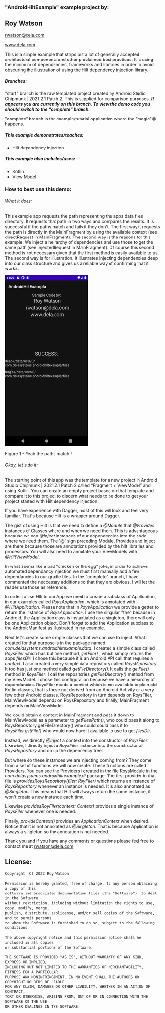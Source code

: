 ### "AndroidHiltExample" example project by:

##       Roy Watson

rwatson@dela.com

www.dela.com

This is a simple example that strips out a lot of generally accepted architectural components and other proclaimed best practices. It is using the minimum of dependencies, frameworks and libraries in order to avoid obscuring the illustration of using the Hilt dependency injection library. 

##### Branches:

"start" branch is the raw templated project created by Android Studio Chipmunk | 2021.2.1 Patch 2. This is supplied for comparison purposes. ***It appears you are currently on this branch. To view the demo code you should switch to the "complete" branch.***

"complete" branch is the example/tutorial application where the "magic"😀 happens. 

##### This example demonstrates/teaches:

- Hilt dependency injection

##### This example also includes/uses:

- Kotlin
- View Model

### How to best use this demo:

###### What it does:

This example app requests the path representing the apps data files directory. It requests that path in two ways and compares the results. It is successful if the paths match and fails it they don't. The first way it requests the path is directly in the MainFragment by using the available context (see directRequest in MainFragment). The second way is the reasons for this example. We inject a heirarchy of dependencies and use those to get the same path (see injectedRequest in MainFragment). Of course this second method is not necessary given that the first method is easily available to us. The second way is for illustration. It illustrates injecting dependencies deep into our class structure and gives us a reliable way of confirming that it works.

![](./Screenshot_1663039673.png)

Figure 1 - Yeah the paths match !

###### Okay, let's do it:

The starting point of this app was the template for a new project in Android Studio Chipmunk | 2021.2.1 Patch 2 called “Fragment + ViewModel” and using Kotlin. You can create an empty project based on that template and compare it to this project to discern what needs to be done to get your project started with Hilt dependency injection. 

If you have experience with Dagger, most of this will look and feel very familiar. That's because Hilt is a wrapper around Dagger.

The gist of using Hilt is that we need to define a *@Module* that *@Provides* instances of Classes where and when we need them. This is advantageous because we can *@Inject* instances of our dependencies into the code where we need them. The '@' sign preceding Module, Provides and Inject are there because those are annotations provided by the hilt libraries and processors. You will also need to annotate your ViewModels with *@HiltViewModel*.

In what seems like a bad "chicken or the egg" joke, in order to achieve automated dependancy injection we must first manually add a few dependancies to our gradle files. In the "complete" branch, I have commented the neccessay additions so that they are obvious. I will let the reader use those as reference.

In order to use Hilt in our App we need to create a subclass of Application, in our examples called *RoysApplication*, which is annotated with *@HiltApplication*. Please note that in *RoysApplication* we provide a getter to return the instance of *RoysApplication*. I use the singular "the" because in Android, the Application class is instantiated as a singleton, there will only be one Application object. Don't forget to add the Application subclass to the AndroidManifest as illustrated in my example.

Next let's create some simple classes that we can use to inject. What I created for that purpose is in the package named *com.delasystems.androidhiltexample.data*. I created a simple class called *RoysFiler* which has but one method, *getFile()* , which simply returns the apps *filesDir*. I chose this because it is an Android API call that requires a *context*. I also created a very simple data repository called *RoysRepository*. It too has just one method called *getFileDirectory()*. It calls the *getFile()* method in *RoysFiler*. I call the repositories *getFileDirectory()* method from my ViewModel. I chose this configuration because we have a hierarchy of dependancies. RoysFiler needs a context which is not available to plain old Kotlin classes, that is those not derived from an Android  Activity or a very few other Android classes. RoysRepository in turn depends on RoysFiler, MainViewModel depends on RoysRepository and finally, MainFragment depends on MainViewModel.

We could obtain a context in MainFragment and pass it down to MainViewModel as a parameter to *getFilesPath()*, who  could pass it along to RoysRepository.getFileDirectory() who could could pass it to *RoysFiler.getFile()* who would now have it available to use to get *filesDir*.

Instead, we directly *@Inject* a context into the constructor of *RoysFiler*. Likewise, I directly inject a *RoysFiler* instance into the constructor of *RoysRepository* and on up the dependency tree.

But where do these instances we are injecting coming from? They come from a set of functions we will now create. These functions are called Providers. You can see the Providers I created in the file RoysModule in the *com.delasystems.androidhiltexample.di* package. The first provider in that file is *providesRoysRepository(filer: RoyFiler)* which returns an instance of *RoysRepository* whenever an instance is needed. It is also annotated as *@Singleton*. This means that Hilt will always return the same instance, it won't create a new instance each time.

Likewise *providesRoyFiler(context: Context)* provides a single instance of *RoysFiler* whenever one is needed. 

Finally, *provideContext()* provides an *ApplicationContext* when desired. Notice that it is not annotated as *@Singleton*. That is because Application is always a singleton so the annotation is not needed.

Thank you and if you have any comments or questions please feel free to contact me at rwatson@dela.com

## License:

    Copyright (C) 2022 Roy Watson
    
    Permission is hereby granted, free of charge, to any person obtaining a copy of this
    software and associated documentation files (the "Software"), to deal in the Software 
    without restriction, including without limitation the rights to use, copy, modify, merge, 
    publish, distribute, sublicense, and/or sell copies of the Software, and to permit persons 
    to whom the Software is furnished to do so, subject to the following conditions:
    
    The above copyright notice and this permission notice shall be included in all copies 
    or substantial portions of the Software.
    
    THE SOFTWARE IS PROVIDED "AS IS", WITHOUT WARRANTY OF ANY KIND, EXPRESS OR IMPLIED, 
    INCLUDING BUT NOT LIMITED TO THE WARRANTIES OF MERCHANTABILITY, FITNESS FOR A PARTICULAR
    PURPOSE AND NONINFRINGEMENT. IN NO EVENT SHALL THE AUTHORS OR COPYRIGHT HOLDERS BE LIABLE
    FOR ANY CLAIM, DAMAGES OR OTHER LIABILITY, WHETHER IN AN ACTION OF CONTRACT,
    TORT OR OTHERWISE, ARISING FROM, OUT OF OR IN CONNECTION WITH THE SOFTWARE OR THE USE
    OR OTHER DEALINGS IN THE SOFTWARE.


